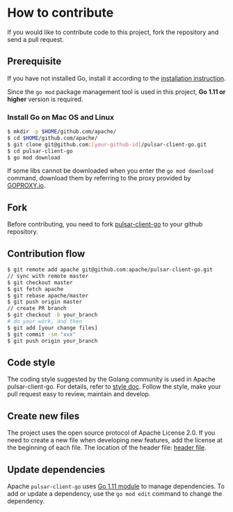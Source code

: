 <!--

    Licensed to the Apache Software Foundation (ASF) under one
    or more contributor license agreements.  See the NOTICE file
    distributed with this work for additional information
    regarding copyright ownership.  The ASF licenses this file
    to you under the Apache License, Version 2.0 (the
    "License"); you may not use this file except in compliance
    with the License.  You may obtain a copy of the License at

      http://www.apache.org/licenses/LICENSE-2.0

    Unless required by applicable law or agreed to in writing,
    software distributed under the License is distributed on an
    "AS IS" BASIS, WITHOUT WARRANTIES OR CONDITIONS OF ANY
    KIND, either express or implied.  See the License for the
    specific language governing permissions and limitations
    under the License.

-->

# How to contribute

If you would like to contribute code to this project, fork the repository and send a pull request.

## Prerequisite

If you have not installed Go, install it according to the [installation instruction](http://golang.org/doc/install).

Since the `go mod` package management tool is used in this project, **Go 1.11 or higher** version is required.

### Install Go on Mac OS and Linux

```bash
$ mkdir -p $HOME/github.com/apache/
$ cd $HOME/github.com/apache/
$ git clone git@github.com:[your-github-id]/pulsar-client-go.git
$ cd pulsar-client-go
$ go mod download
```

If some libs cannot be downloaded when you enter the `go mod download` command, download them by referring to the proxy provided by [GOPROXY.io](https://goproxy.io/).

## Fork

Before contributing, you need to fork [pulsar-client-go](https://github.com/apache/pulsar-client-go) to your github repository.

## Contribution flow

```bash
$ git remote add apache git@github.com:apache/pulsar-client-go.git
// sync with remote master
$ git checkout master
$ git fetch apache
$ git rebase apache/master
$ git push origin master
// create PR branch
$ git checkout -b your_branch   
# do your work, and then
$ git add [your change files]
$ git commit -sm "xxx"
$ git push origin your_branch
```

## Code style

The coding style suggested by the Golang community is used in Apache pulsar-client-go. For details, refer to [style doc](https://github.com/golang/go/wiki/CodeReviewComments).
Follow the style, make your pull request easy to review, maintain and develop.

## Create new files

The project uses the open source protocol of Apache License 2.0. If you need to create a new file when developing new features, 
add the license at the beginning of each file. The location of the header file: [header file](.header).

## Update dependencies

Apache `pulsar-client-go` uses [Go 1.11 module](https://github.com/golang/go/wiki/Modules) to manage dependencies. To add or update a dependency, use the `go mod edit` command to change the dependency.